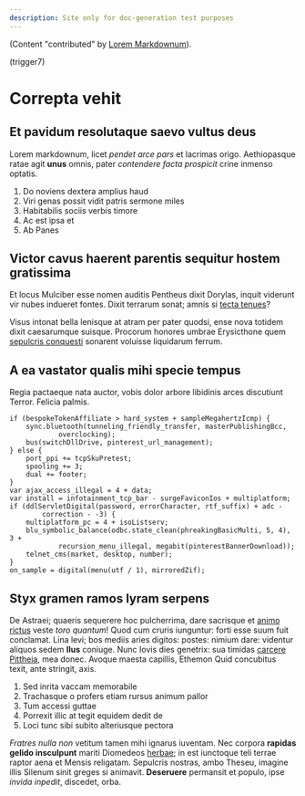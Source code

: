 ```yaml
---
description: Site only for doc-generation test purposes
---
```


(Content "contributed" by [Lorem Markdownum](https://jaspervdj.be/lorem-markdownum/)).

(trigger7)

# Correpta vehit

## Et pavidum resolutaque saevo vultus deus

Lorem markdownum, licet *pendet arce pars* et lacrimas origo. Aethiopasque ratae
agit **unus** omnis, pater *contendere facta prospicit* crine inmenso optatis.

1. Do noviens dextera amplius haud
2. Viri genas possit vidit patris sermone miles
3. Habitabilis sociis verbis timore
4. Ac est ipsa et
5. Ab Panes

## Victor cavus haerent parentis sequitur hostem gratissima

Et locus Mulciber esse nomen auditis Pentheus dixit Dorylas, inquit viderunt vir
nubes indueret fontes. Dixit terrarum sonat; amnis si [tecta
tenues](https://example.com/)?

Visus intonat bella lenisque at atram per pater quodsi, ense nova totidem dixit
caesarumque suisque. Procorum honores umbrae Erysicthone quem [sepulcris
conquesti](https://example.com/) sonarent voluisse liquidarum ferrum.

## A ea vastator qualis mihi specie tempus

Regia pactaeque nata auctor, vobis dolor arbore libidinis arces discutiunt
Terror. Felicia palmis.

    if (bespokeTokenAffiliate > hard_system + sampleMegahertzIcmp) {
        sync.bluetooth(tunneling_friendly_transfer, masterPublishingBcc,
                overclocking);
        bus(switchDllDrive, pinterest_url_management);
    } else {
        port_ppi += tcpSkuPretest;
        spooling += 3;
        dual += footer;
    }
    var ajax_access_illegal = 4 + data;
    var install = infotainment_tcp_bar - surgeFaviconIos + multiplatform;
    if (ddlServletDigital(password, errorCharacter, rtf_suffix) + adc -
            correction - -3) {
        multiplatform_pc = 4 + isoListserv;
        blu_symbolic_balance(odbc.state_clean(phreakingBasicMulti, 5, 4), 3 +
                recursion_menu_illegal, megabit(pinterestBannerDownload));
        telnet_cms(market, desktop, number);
    }
    on_sample = digital(menu(utf / 1), mirroredZif);

## Styx gramen ramos lyram serpens

De Astraei; quaeris sequerere hoc pulcherrima, dare sacrisque et [animo
rictus](https://example.com) veste *toro quantum*! Quod cum cruris iunguntur:
forti esse suum fuit conclamat. Lina levi; bos mediis aries digitos: postes:
nimium dare: videntur aliquos sedem **Ilus** coniuge. Nunc Iovis dies genetrix:
sua timidas [carcere Pittheia](https://example.com/), mea donec. Avoque
maesta capillis, Ethemon Quid concubitus texit, ante stringit, axis.

1. Sed inrita vaccam memorabile
2. Trachasque o profers etiam rursus animum pallor
3. Tum accessi guttae
4. Porrexit illic at tegit equidem dedit de
5. Loci tunc sibi subito alteriusque pectora

*Fratres nulla non* vetitum tamen mihi ignarus iuventam. Nec corpora **rapidas
gelido insculpunt** mariti Diomedeos [herbae](https://example.com/); in est
iunctoque teli terrae raptor aena et Mensis religatam. Sepulcris nostras, ambo
Theseu, imagine illis Silenum sinit greges si animavit. **Deseruere** permansit
et populo, ipse *invida inpedit*, discedet, orba.
